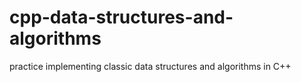 # cpp-data-structures-and-algorithms
practice implementing classic data structures and algorithms in C++
